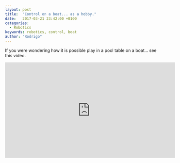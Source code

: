 ```yaml
---
layout: post
title:  "Control on a boat... as a hobby."
date:   2017-03-21 23:42:00 +0100
categories:
  - Robotics
keywords: robotics, control, boat
author: "Rodrigo"
---
```


If you were wondering how it is possible play in a pool table on a boat... see this video.


<iframe width="560" height="315" src="https://www.youtube.com/embed/N-aE5oszXyQ" frameborder="0" allowfullscreen></iframe>
